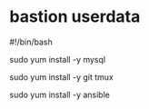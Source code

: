 # bastion userdata

#!/bin/bash

sudo yum install -y mysql

sudo yum install -y git tmux

sudo yum install -y ansible